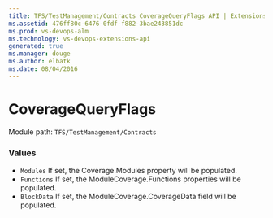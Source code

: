 ```yaml
---
title: TFS/TestManagement/Contracts CoverageQueryFlags API | Extensions for Visual Studio Team Services
ms.assetid: 476ff80c-6476-0fdf-f882-3bae243851dc
ms.prod: vs-devops-alm
ms.technology: vs-devops-extensions-api
generated: true
ms.manager: douge
ms.author: elbatk
ms.date: 08/04/2016
---
```


# CoverageQueryFlags

Module path: `TFS/TestManagement/Contracts`

### Values

* `Modules` If set, the Coverage.Modules property will be populated.
* `Functions` If set, the ModuleCoverage.Functions properties will be populated.
* `BlockData` If set, the ModuleCoverage.CoverageData field will be populated.
